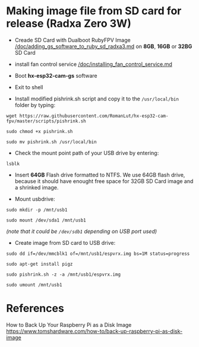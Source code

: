 
# Making image file from SD card for release (Radxa Zero 3W)
- Creade SD Card with Dualboot RubyFPV Image [/doc/adding_gs_software_to_ruby_sd_radxa3.md](/doc/adding_gs_software_to_ruby_sd_radxa3.md) on **8GB**, **16GB** or **32BG** SD Card

- install fan control service [/doc/installing_fan_control_service.md ](/doc/installing_fan_control_service.md)

- Boot **hx-esp32-cam-gs** software

- Exit to shell

- Install modified pishrink.sh script and copy it to the ```/usr/local/bin``` folder by typing: 

```wget https://raw.githubusercontent.com/RomanLut/hx-esp32-cam-fpv/master/scripts/pishrink.sh```

```sudo chmod +x pishrink.sh```

```sudo mv pishrink.sh /usr/local/bin```

- Check the mount point path of your USB drive by entering:

```lsblk```

- Insert **64GB** Flash drive formatted to NTFS. We use 64GB flash drive, because it should have enought free space for 32GB SD Card image and a shrinked image.

- Mount usbdrive:

```sudo mkdir -p /mnt/usb1```

```sudo mount /dev/sda1 /mnt/usb1``` 

_(note that it could be ```/dev/sdb1``` depending on USB port used)_

- Create image from SD card to USB drive:

```sudo dd if=/dev/mmcblk1 of=/mnt/usb1/espvrx.img bs=1M status=progress```

```sudo apt-get install pigz```

```sudo pishrink.sh -z -a /mnt/usb1/espvrx.img```

```sudo umount /mnt/usb1```

# References

How to Back Up Your Raspberry Pi as a Disk Image https://www.tomshardware.com/how-to/back-up-raspberry-pi-as-disk-image
